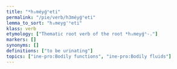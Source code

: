 ```yaml
---
title: "*h₃méyǵʰeti"
permalink: "/pie/verb/h3méyǵʰeti"
lemma_to_sort: "h₃meyg'ʰeti"
klass: verb
etymology: ["Thematic root verb of the root *h₃meyǵʰ-."]
markers: []
synonyms: []
definitions: ["to be urinating"]
topics: ["ine-pro:Bodily functions", "ine-pro:Bodily fluids"]
---
```

